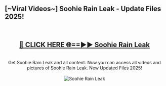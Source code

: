 <h2>[~Viral Videos~] Soohie Rain Leak - Update Files 2025!</h2>
<br>
<div align="center">
<h2><a href="https://betterlinks.top/A2PfLJ" rel="nofollow">🔴 CLICK HERE 🌐==►► Soohie Rain Leak</a></h2>
<br>
Get Soohie Rain Leak and all content. Now you can access all videos and pictures of Soohie Rain Leak. New Updated Files 2025!
<br>
<br>
<a href="https://betterlinks.top/A2PfLJ" rel="nofollow" data-target="animated-image.originalLink"><img src="https://i.ibb.co.com/WyWwxjT/player-gif2.gif" alt="Soohie Rain Leak" style="max-width: 100%; display: inline-block;" data-target="animated-image.originalImage"></a>
</div>
<br>
